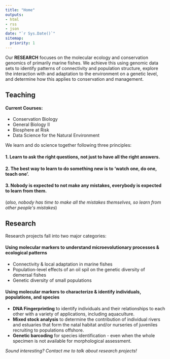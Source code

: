 ```yaml
---
title: "Home"
outputs:
- html
- rss
- json
date: "`r Sys.Date()`"
sitemap:
  priority: 1
---
```

Our **RESEARCH** focuses on the molecular ecology and conservation genomics of primarily marine fishes. We achieve this using genomic data sets to identify patterns of connectivity and population structure, explore the interaction with and adaptation to the environment on a genetic level, and determine how this applies to conservation and management. 

## Teaching

#### **Current Courses**:

* Conservation Biology
* General Biology II
* Biosphere at Risk
* Data Science for the Natural Environment


We learn and do science together following three principles:

#### 1. Learn to ask the right questions, not just to have all the right answers.

#### 2. The best way to learn to do something new is to ‘watch one, do one, teach one’.

#### 3. Nobody is expected to not make any mistakes, everybody is expected to learn from them.

(*also, nobody has time to make all the mistakes themselves, so learn from other people's mistakes*)

## Research

Research projects fall into two major categories:

#### Using **molecular markers** to understand **microevolutionary processes** & **ecological patterns**
* Connectivity & local adaptation in marine fishes
* Population-level effects of an oil spil on the genetic diversity of demersal fishes
* Genetic diversity of small populations

  
#### Using **molecular markers** to characterize & identify **individuals**, **populations**, and **species**

* **DNA Fingerprinting** to identify individuals and their relationships to each other with a variety of applications, including aquaculture.
* **Mixed stock analysis** to determine the contribution of individual rivers and estuaries that form the natal habitat and/or nurseries of juveniles recruiting to populations offshore.
* **Genetic barcoding** for species identification - even when the whole specimen is not available for morphological assessment.
    
*Sound interesting? Contact me to talk about research projects!*